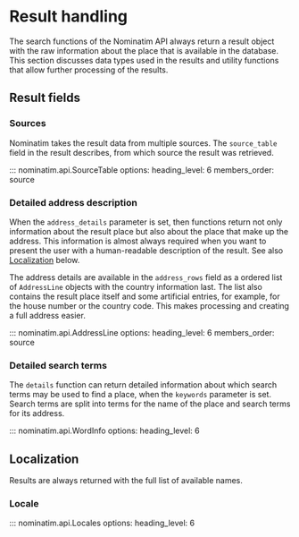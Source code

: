 # Result handling

The search functions of the Nominatim API always return a result object
with the raw information about the place that is available in the
database. This section discusses data types used in the results and utility
functions that allow further processing of the results.

## Result fields

### Sources

Nominatim takes the result data from multiple sources. The `source_table` field
in the result describes, from which source the result was retrieved.

::: nominatim.api.SourceTable
    options:
        heading_level: 6
        members_order: source

### Detailed address description

When the `address_details` parameter is set, then functions return not
only information about the result place but also about the place that
make up the address. This information is almost always required when you
want to present the user with a human-readable description of the result.
See also [Localization](#localization) below.

The address details are available in the `address_rows` field as a ordered
list of `AddressLine` objects with the country information last. The list also
contains the result place itself and some artificial entries, for example,
for the house number or the country code. This makes processing and creating
a full address easier.

::: nominatim.api.AddressLine
    options:
        heading_level: 6
        members_order: source

### Detailed search terms

The `details` function can return detailed information about which search terms
may be used to find a place, when the `keywords` parameter is set. Search
terms are split into terms for the name of the place and search terms for
its address.

::: nominatim.api.WordInfo
    options:
        heading_level: 6

## Localization

Results are always returned with the full list of available names.

### Locale

::: nominatim.api.Locales
    options:
        heading_level: 6
